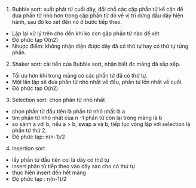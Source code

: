 1. Bubble sort: xuất phát từ cuối dãy, đổi chỗ các cặp phần tử kế cận để đưa phần tử nhỏ hơn
trong cặp phần tử đó về vị trí đứng đầu dãy hiện hành, sau đó ko xét đến nó ở bước tiếp theo.
- Lặp lại xử lý trên cho đến khi ko còn gặp phần tử nào để xét
- Độ phức tạp O(n2)
- Nhược điểm: không nhận diện được dãy đã có thứ tự hay có thứ tự từng phần.

2. Shaker sort: cải tiến của Bubble sort, nhận biết đc mảng đã sắp xếp.
- Tối ưu hơn khi trong mảng có các phần tử đã có thứ tự.
- Một lần lặp sẽ đưa phần tử nhỏ nhất về đầu, phần tử lớn nhất về cuối.
- Độ phức tạp O(n2)

3. Selection sort: chọn phần tử nhỏ nhất
- chọn phần tử đầu tiên là phần tử nhỏ nhất là a
- tìm phần tử nhỏ nhất của n -1 phần tử còn lại trong mảng là b
- so sánh a với b, nếu a > b, swap a và b, tiếp tục vòng lặp với selection là phần tử thứ 2.
- Độ phức tạp: n(n-1)/2

4. Insertion sort 
- lấy phần tử đầu tiên coi là dãy có thứ tự
- insert phân tử tiếp theo vào dãy sao cho có thứ tự
- thực hiện insert đến hết mảng
- Độ phức tạp : n(n-1)/2